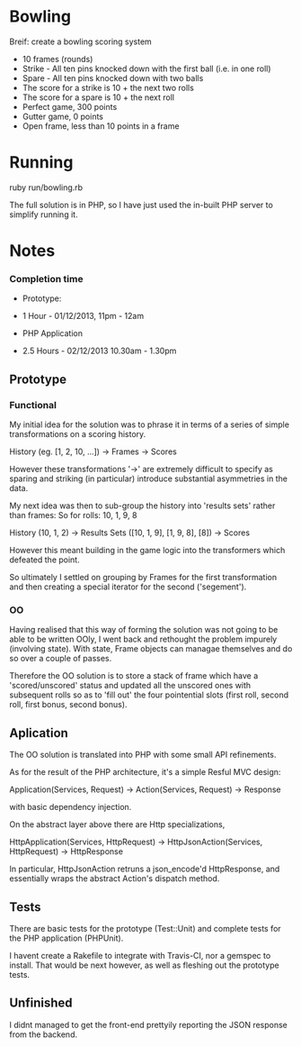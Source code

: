# Bowling
Breif: create a bowling scoring system

* 10 frames (rounds)
* Strike - All ten pins knocked down with the first ball (i.e. in one roll)
* Spare - All ten pins knocked down with two balls
* The score for a strike is 10 + the next two rolls
* The score for a spare is 10 + the next roll
* Perfect game, 300 points
* Gutter game, 0 points
* Open frame, less than 10 points in a frame

# Running
ruby run/bowling.rb

The full solution is in PHP, so I have just used the in-built PHP server to simplify running it.

# Notes

### Completion time

* Prototype:         
* 1 Hour  - 01/12/2013, 11pm - 12am

* PHP Application
* 2.5 Hours - 02/12/2013 10.30am - 1.30pm

## Prototype

### Functional

My initial idea for the solution was to phrase it in terms of a series of simple transformations on a scoring history.

History (eg. [1, 2, 10, ...]) -> Frames -> Scores

However these transformations '->' are extremely difficult to specify as sparing and striking (in particular) introduce
substantial asymmetries in the data.

My next idea was then to sub-group the history into 'results sets' rather than frames:
So for rolls: 10, 1, 9, 8

History (10, 1, 2) -> Results Sets ([10, 1, 9], [1, 9, 8], [8]) -> Scores

However this meant building in the game logic into the transformers which defeated the point.

So ultimately I settled on grouping by Frames for the first transformation and then creating
a special iterator for the second ('segement').


### OO

Having realised that this way of forming the solution was not going to be able to be written OOly,
I went back and rethought the problem impurely (involving state). With state, Frame objects can managae themselves
and do so over a couple of passes.

Therefore the OO solution is to store a stack of frame which have a 'scored/unscored' status and updated all the unscored
ones with subsequent rolls so as to 'fill out' the four pointential slots (first roll, second roll, first bonus, second bonus).

## Aplication

The OO solution is translated into PHP with some small API refinements.

As for the result of the PHP architecture, it's a simple Resful MVC design:

Application(Services, Request) -> Action(Services, Request) -> Response

with basic dependency injection.

On the abstract layer above there are Http specializations,

HttpApplication(Services, HttpRequest) -> HttpJsonAction(Services, HttpRequest) -> HttpResponse

In particular, HttpJsonAction retruns a json_encode'd HttpResponse,
and essentially wraps the abstract Action's dispatch method.


## Tests

There are basic tests for the prototype (Test::Unit) and complete tests for the PHP application (PHPUnit).

I havent create a Rakefile to integrate with Travis-CI, nor a gemspec to install.
That would be next however, as well as fleshing out the prototype tests.


## Unfinished

I didnt managed to get the front-end prettyily reporting the JSON response from the backend.
